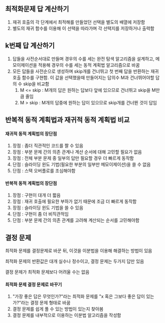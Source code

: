 ## 최적화문제 답 계산하기
1. 재귀 호출의 각 단계에서 최적해를 만들었던 선택을 별도의 배열에 저장함
2. 별도의 재귀 함수를 이용해 이 선택을 따라가며 각 선택지를 저장하거나 출력함

## k번째 답 계산하기
1. 답들을 사전순서대로 만들며 경우의 수를 세는 완전 탐색 알고리즘을 설계하고, 메모이제이션을 적용해 경우의 수를 세는 동적 계획법 알고리즘으로 바꿈
2. 모든 답들을 사전순으로 생성하며 skip개를 건너뛰고 첫 번째 답을 반환하는 재귀 호출 함수를 구현함. 이 값을 선택했을때 만들어지는 답의수 M과 건너뛰어야할 답의 수 skip을 비교함
    1. M <= skip : M개의 답은 원하는 답보다 앞에 있으므로 건너뛰고 skip을 M만큼 줄임
    2. M > skip : M개의 답중에 원하는 답이 있으므로 skip개를 건너뛴 것이 답임

## 반복적 동적 계획법과 재귀적 동적 계획법 비교
#### 재귀적 동적 계획법의 장단점
1. 장점 : 좀더 직관적인 코드를 짤 수 있음
2. 장점 : 부분 문제 간의 의존 관계나 계산 순서에 대해 고민할 필요가 없음
3. 장점 : 전체 부분 문제 중 일부의 답만 필요할 경우 더 빠르게 동작함
4. 단점 : 슬라이딩 윈도 기법(필요한 부분의 일부만 메모이제이션)을 쓸 수 없음
5. 단점 : 스택 오버플로를 조심해야함

#### 반복적 동적 계획법의 장단점
1. 장점 : 구현이 대개 더 짧음
2. 장점 : 재귀 호출에 필요한 부하가 없기 때문에 조금 더 빠르게 동작함
3. 장점 : 슬라이딩 윈도 기법을 쓸 수 있음
4. 단점 : 구현이 좀 더 비직관적임
5. 단점 : 부분 문제 간의 의존 관계를 고려해 계산되는 순서를 고민해야함

## 결정 문제
최적화 문제를 결정문제로 바꾼 뒤, 이것을 이분법을 이용해 해결하는 방법이 있음

최적화 문제의 반환값은 대개 실수나 정수이고, 결정 문제는 두가지 답만 있음

결정 문제가 최적화 문제보다 어려울 수는 없음

#### 최적화 문제 결정 문제로 바꾸기
1. "가장 좋은 답은 무엇인가?"라는 최적화 문제를 "x 혹은 그보다 좋은 답이 있는가?"라는 결정 문제 형태로 바꿈
2. 결정 문제를 쉽게 풀 수 있는 방법이 있는지 찾아봄
3. 결정 문제를 내부적으로 이용하는 이분법 알고리즘을 작성함
